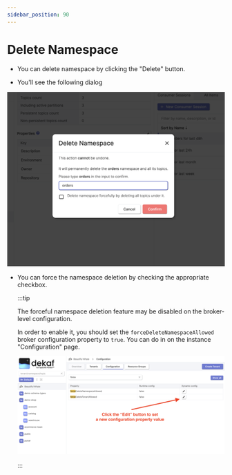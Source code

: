 ```yaml
---
sidebar_position: 90
---
```


# Delete Namespace

- You can delete namespace by clicking the "Delete" button.

- You'll see the following dialog

![delete pulsar namespace dialog](./img/delete-namespace-dialog.png)

- You can force the namespace deletion by checking the appropriate checkbox.

  :::tip

  The forceful namespace deletion feature may be disabled on the broker-level configuration.

  In order to enable it, you should set the `forceDeleteNamespaceAllowed` broker configuration property to `true`. You can do in on the instance "Configuration" page.

  ![enable forceful tenant deletion](./img/enable-force-namespace-deletion.png)

  :::
